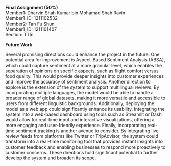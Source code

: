**Final Assignment (50%)**  
Member1: Dharvin Shah Kumar bin Mohamad Shah Ravin  
Member1_ID: 1211102532  
Member2: Tan Fu Shun  
Member1_ID: 1211101407  
Section: TT5L  

**Future Work**

Several promising directions could enhance the project in the future. One potential area for 
improvement is Aspect-Based Sentiment Analysis (ABSA), which could capture sentiment 
at a more granular level, which enables the separation of opinions on specific aspects, such 
as flight comfort versus food quality. This would provide deeper insights into customer 
experiences and improve the accuracy of sentiment analysis. Another direction to explore 
is the extension of the system to support multilingual reviews. By incorporating multiple 
languages, the model would be able to handle a broader range of global datasets, making 
it more versatile and accessible to users from different linguistic backgrounds. Additionally, 
deploying the model as a web app could significantly enhance its usability. Integrating the 
system into a web-based dashboard using tools such as Streamlit or Dash would allow for 
real-time input and interactive visualizations, offering a more engaging and user-friendly 
experience. Finally, incorporating real-time sentiment tracking is another avenue to 
consider. By integrating live review feeds from platforms like Twitter or TripAdvisor, the 
system could transform into a real-time monitoring tool that provides instant insights into 
customer feedback and enabling businesses to respond more proactively to customer 
concerns. These directions hold significant potential to further develop the system and 
broaden its scope. 
